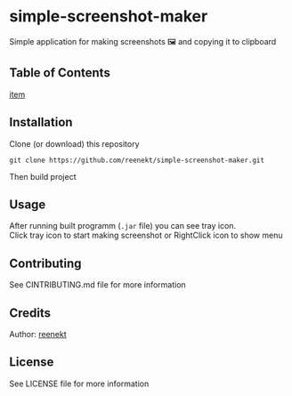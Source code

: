 # simple-screenshot-maker
Simple application for making screenshots 🖼 and copying it to clipboard

## Table of Contents
[item](#item)

## Installation
Clone (or download) this repository  
```
git clone https://github.com/reenekt/simple-screenshot-maker.git
```
Then build project

## Usage
After running built programm (`.jar` file) you can see tray icon.  
Click tray icon to start making screenshot or RightClick icon to show menu

## Contributing
See CINTRIBUTING.md file for more information

## Credits
Author: [reenekt](https://github.com/reenekt)

## License
See LICENSE file for more information
